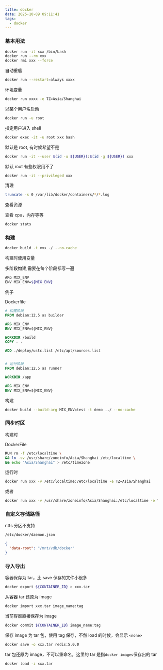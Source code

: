 ```yaml
---
title: docker
date: 2025-10-09 09:11:41
tags:
  - docker
---
```


### 基本用法

```sh
docker run -it xxx /bin/bash
docker run --rm xxx
docker rmi xxx --force
```

自动重启

```sh
docker run --restart=always xxxx
```

环境变量

```sh
docker run xxxx -e TZ=Asia/Shanghai
```

以某个用户名启动

```sh
docker run -u root
```

指定用户进入 shell

```sh
docker exec -it -u root xxx bash
```

默认是 root, 有时候希望不是

```sh
docker run -it --user $(id -u ${USER}):$(id -g ${USER}) xxx
```

默认 root 有些权限用不了

```sh
docker run -it --privileged xxx
```

清理

```sh
truncate -s 0 /var/lib/docker/containers/*/*.log
```

查看资源

查看 cpu，内存等等

```sh
docker stats
```

### 构建

```sh
docker build -t xxx ./ --no-cache
```

构建时使用变量

多阶段构建,需要在每个阶段都写一遍

```sh
ARG MIX_ENV
ENV MIX_ENV=${MIX_ENV}
```

例子

Dockerfile

```dockerfile
# 构建阶段
FROM debian:12.5 as builder

ARG MIX_ENV
ENV MIX_ENV=${MIX_ENV}

WORKDIR /build
COPY . .

ADD ./deploy/ustc.list /etc/apt/sources.list


# 运行阶段
FROM debian:12.5 as runner

WORKDIR /app

ARG MIX_ENV
ENV MIX_ENV=${MIX_ENV}
```

构建

```sh
docker build --build-arg MIX_ENV=test -t demo ../ --no-cache
```

### 同步时区

构建时

DockerFile

```sh
RUN rm -f /etc/localtime \
&& ln -sv /usr/share/zoneinfo/Asia/Shanghai /etc/localtime \
&& echo "Asia/Shanghai" > /etc/timezone
```

运行时

```sh
docker run xxx -v /etc/localtime:/etc/localtime -e TZ=Asia/Shanghai
```

或者

```sh
docker run xxx -v /usr/share/zoneinfo/Asia/Shanghai:/etc/localtime -e TZ=Asia/Shanghai
```

### 自定义存储路径

ntfs 分区不支持

```sh
/etc/docker/daemon.json
```

```json
{
  "data-root": "/mnt/vdb/docker"
}
```

### 导入导出

容器保存为 tar，比 save 保存的文件小很多

```sh
docker export ${CONTAINER_ID} > xxx.tar
```

从容器 tar 还原为 image

```sh
docker import xxx.tar image_name:tag
```

当前容器直接保存为 image

```sh
docker commit ${CONTAINER_ID} image_name:tag
```

保存 image 为 tar 包，使用 tag 保存，不然 load 的时候，会显示 `<none>`

```sh
docker save -o xxx.tar redis:5.0.0
```

tar 包还原为 image，不可以重命名，这里的 tar 是指`docker images`保存出的 tar

```sh
docker load -i xxx.tar
```
